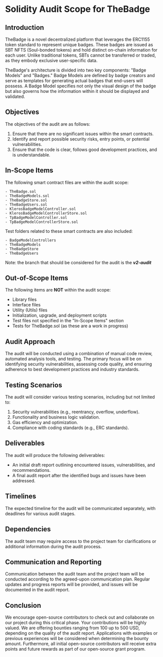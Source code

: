 # Solidity Audit Scope for TheBadge

## Introduction
TheBadge is a novel decentralized platform that leverages the ERC1155 token standard to represent unique badges. These badges are issued as SBT NFTS (Soul-bonded tokens) and hold distinct on-chain information for each user. Unlike traditional tokens, SBTs cannot be transferred or traded, as they embody exclusive user-specific data.

TheBadge's architecture is divided into two key components: "Badge Models" and "Badges." Badge Models are defined by badge creators and serve as templates for generating actual badges that end-users will possess. A Badge Model specifies not only the visual design of the badge but also governs how the information within it should be displayed and validated.

## Objectives
The objectives of the audit are as follows:

1. Ensure that there are no significant issues within the smart contracts.
2. Identify and report possible security risks, entry points, or potential vulnerabilities.
3. Ensure that the code is clear, follows good development practices, and is understandable.

## In-Scope Items
The following smart contract files are within the audit scope:

```
- TheBadge.sol
- TheBadgeModels.sol
- TheBadgeStore.sol
- TheBadgeUsers.sol
- KlerosBadgeModelController.sol
- KlerosBadgeModelControllerStore.sol
- TpBadgeModelController.sol
- TpBadgeModelControllerStore.sol
```

Test folders related to these smart contracts are also included:

```
- BadgeModelControllers
- TheBadgeModels
- TheBadgeStore
- TheBadgeUsers
```

Note: the branch that should be considered for the audit is the ***v2-audit***

## Out-of-Scope Items
The following items are **NOT** within the audit scope:

- Library files
- Interface files
- Utility (Utils) files
- Initialization, upgrade, and deployment scripts
- Test files not specified in the "In-Scope Items" section
- Tests for TheBadge.sol (as these are a work in progress)

## Audit Approach
The audit will be conducted using a combination of manual code review, automated analysis tools, and testing. The primary focus will be on identifying security vulnerabilities, assessing code quality, and ensuring adherence to best development practices and industry standards.

## Testing Scenarios
The audit will consider various testing scenarios, including but not limited to:

1. Security vulnerabilities (e.g., reentrancy, overflow, underflow).
2. Functionality and business logic validation.
3. Gas efficiency and optimization.
4. Compliance with coding standards (e.g., ERC standards).

## Deliverables
The audit will produce the following deliverables:

- An initial draft report outlining encountered issues, vulnerabilities, and recommendations.
- A final audit report after the identified bugs and issues have been addressed.

## Timelines
The expected timeline for the audit will be communicated separately, with deadlines for various audit stages.

## Dependencies
The audit team may require access to the project team for clarifications or additional information during the audit process.

## Communication and Reporting
Communication between the audit team and the project team will be conducted according to the agreed-upon communication plan. Regular updates and progress reports will be provided, and issues will be documented in the audit report.

## Conclusion
We encourage open-source contributors to check out and collaborate on our project during this critical phase. Your contributions will be highly valued. We are offering bounties ranging from 100 up to 500 USD, depending on the quality of the audit report. Applications with examples or previous experiences will be considered when determining the bounty amount. Furthermore, all initial open-source contributors will receive extra points and future rewards as part of our open-source grant program.
